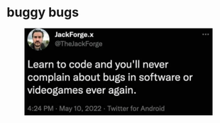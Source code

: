 # buggy bugs

<figure><img src="../../.gitbook/assets/image (1) (1) (1).png" alt=""><figcaption></figcaption></figure>
